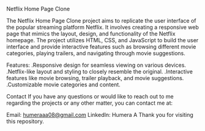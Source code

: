 Netflix Home Page Clone

The Netflix Home Page Clone project aims to replicate the user interface of the popular streaming platform Netflix. It involves creating a responsive web page that mimics the layout, design, and functionality of the Netflix homepage. The project utilizes HTML, CSS, and JavaScript to build the user interface and provide interactive features such as browsing different movie categories, playing trailers, and navigating through movie suggestions.

Features:
.Responsive design for seamless viewing on various devices.
.Netflix-like layout and styling to closely resemble the original.
.Interactive features like movie browsing, trailer playback, and movie suggestions.
.Customizable movie categories and content.

Contact
If you have any questions or would like to reach out to me regarding the projects or any other matter, you can contact me at:

Email: humeraaa08@gmail.com
LinkedIn: Humera A
Thank you for visiting this repository.
